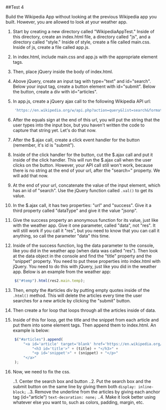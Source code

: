 ##Test 4

Build the Wikipedia App without looking at the previous Wikipedia app you built.
However, you are allowed to look at your weather app.

1. Start by creating a new directory called "WikipediaAppTest." Inside of this
directory, create an index.html file, a directory called "js", and a directory
called "style." Inside of style, create a file called main.css. Inside of js,
create a file called app.js.

2. In index.html, include main.css and app.js with the appropriate element tags.

3. Then, place jQuery inside the body of index.html.

4. Above jQuery, create an input tag with type="text" and id="search".
Below your input tag, create a button element with id="submit".
Below the button, create a div with id="articles".

5. In app.js, create a jQuery ajax call to the following Wikipedia API url:
```JavaScript
    'https://en.wikipedia.org/w/api.php?action=query&list=search&format=json&srsearch='
```

6. After the equals sign at the end of this url, you will put the string that
the user types into the input box, but you haven't written the code to capture
that string yet. Let's do that now.

7. After the $.ajax call, create a click event handler for the button (remember,
it's id is "submit").

8. Inside of the click handler for the button, cut the $.ajax call and put it inside
of the click handler. This will run the $.ajax call when the user clicks on the
button. However, your API call still won't work, because there is no string at
the end of your url, after the "search=" property. We will add that now.

9. At the end of your url, concatenate the value of the input element, which has
an id of "search". Use the jQuery function called ```.val()``` to
get its value.

10. In the $.ajax call, it has two properties: "url" and "success". Give it a third
property called "dataType" and give it the value "jsonp".

11. Give the success property an anonymous function for its value, just like with
the weather app. Give it one parameter, called "data", not "res". It will still
work if you call it "res", but you need to know that you can call it anything,
so call the parameter "data" this time.

12. Inside of the success function, log the data parameter to the console, like you
did in the weather app (when data was called "res"). Then look at the data object in the console and find
the "title" property and the "snippet" property. You need to put these properties
into index.html with jQuery. You need to do this with jQuery, just like you did
in the weather app. Below is an example from the weather app:
```JavaScript
    $("#temp").html(res2.main.temp);
```

13. Then, empty the #articles div by putting empty quotes inside of the ```.html()```
method. This will delete the articles every time the user searches for a new
article by clicking the "submit" button.

14. Then create a for loop that loops through all the articles inside of data.

15. Inside of this for loop, get the title and the snippet from each article
and put them into some element tags. Then append them to index.html. An example is below:
```JavaScript
    $("#articles").append(
        "<a id='article' target='blank' href='https://en.wikipedia.org/wiki/'" + (title) + ">" +
            "<h3 id='title'>" + (title) + "</h3>" +
            "<p id='snippet'>" + (snippet) + "</p>"
        "</a>"
    );
```

16. Now, we need to fix the css.

    ..1. Center the search box and button
    ..2. Put the search box and the submit button on the same line by
    giving them both ```display: inline-block;```
    ..3. Remove the underline from the articles by giving each anchor tag (id="article") ```text-decoration: none;```
    ..4. Make it look better using whatever else you want to, such as colors, padding, margin, etc.
